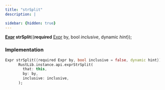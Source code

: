 ```yaml
---
title: "strSplit"
description: |

sidebar: {hidden: true}
---
```

<span class="dart-code"><strong>[Expr] strSplit</strong>({<span class="nobr"><strong>required</strong> [Expr] by</span>, <span class="nobr">bool <i>inclusive</i></span>, <span class="nobr">dynamic <i>hint</i></span>});</span>


### Implementation
```dart
Expr strSplit({required Expr by, bool inclusive = false, dynamic hint}) =>
      RustLib.instance.api.exprStrSplit(
        that: this,
        by: by,
        inclusive: inclusive,
      );
```

[Expr]: /reference/classes/expr/